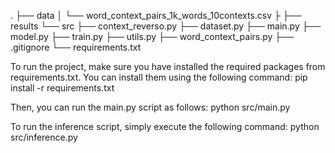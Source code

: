 .
├── data
│   └── word_context_pairs_1k_words_10contexts.csv
├
├── results
└── src
    ├── context_reverso.py
    ├── dataset.py
    ├── main.py
    ├── model.py
    ├── train.py
    ├── utils.py
    ├── word_context_pairs.py
    ├── .gitignore
    └── requirements.txt


To run the project, make sure you have installed the required packages from requirements.txt. You can install them using the following command:
pip install -r requirements.txt

Then, you can run the main.py script as follows:
python src/main.py

To run the inference script, simply execute the following command:
python src/inference.py




